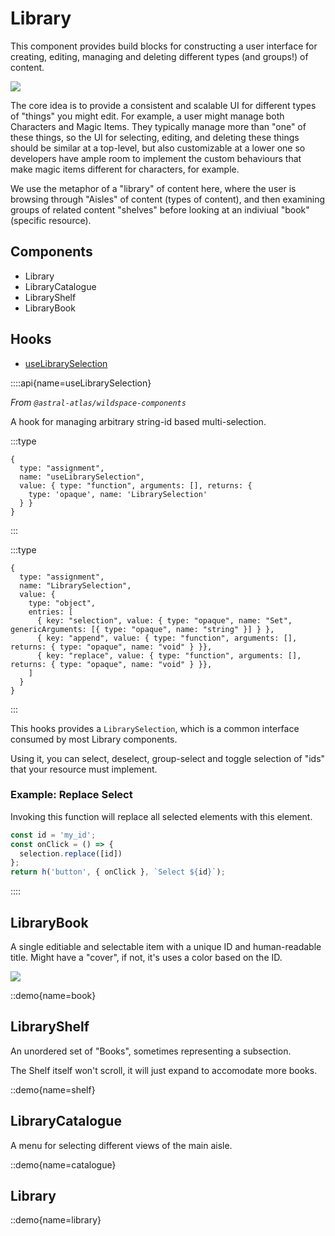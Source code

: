 # Library

This component provides build blocks for constructing a user interface for creating, editing, managing and deleting
different types (and groups!) of content.

![](/library_sketch.png)

The core idea is to provide a consistent and scalable UI for different types of "things" you might edit. For example,
a user might manage both Characters and Magic Items. They typically manage more than "one" of these things, so the UI
for selecting, editing, and deleting these things should be similar at a top-level, but also customizable at a lower one
so developers have ample room to implement the custom behaviours that make magic items different for characters, for example.

We use the metaphor of a "library" of content here, where the user is browsing through "Aisles" of content (types of content),
and then examining groups of related content "shelves" before looking at an indiviual "book" (specific resource).

## Components
 - Library
 - LibraryCatalogue
 - LibraryShelf
 - LibraryBook

## Hooks
 - [useLibrarySelection](#useLibrarySelection)

::::api{name=useLibrarySelection}

_From `@astral-atlas/wildspace-components`_

A hook for managing arbitrary string-id based multi-selection.

:::type
```
{
  type: "assignment",
  name: "useLibrarySelection",
  value: { type: "function", arguments: [], returns: {
    type: 'opaque', name: 'LibrarySelection'
  } }
}
```
:::

:::type
```
{
  type: "assignment",
  name: "LibrarySelection",
  value: {
    type: "object",
    entries: [
      { key: "selection", value: { type: "opaque", name: "Set", genericArguments: [{ type: "opaque", name: "string" }] } },
      { key: "append", value: { type: "function", arguments: [], returns: { type: "opaque", name: "void" } }},
      { key: "replace", value: { type: "function", arguments: [], returns: { type: "opaque", name: "void" } }},
    ]
  }
}
```
:::

This hooks provides a `LibrarySelection`, which is a common interface consumed by most Library components.

Using it, you can select, deselect, group-select and toggle selection of "ids" that your resource must implement.


### Example: Replace Select
Invoking this function will replace all selected elements with this element.
```ts
const id = 'my_id';
const onClick = () => {
  selection.replace([id])
};
return h('button', { onClick }, `Select ${id}`);
```

::::

## LibraryBook

A single editiable and selectable item with a unique ID and human-readable title.
Might have a "cover", if not, it's uses a color based on the ID.

![](/book_sketch.png)

::demo{name=book}

## LibraryShelf

An unordered set of "Books", sometimes representing a subsection.

The Shelf itself won't scroll, it will just expand to accomodate more books.

::demo{name=shelf}

## LibraryCatalogue

A menu for selecting different views of the main aisle.

::demo{name=catalogue}

## Library

::demo{name=library}